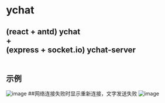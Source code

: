  ychat
======
(react + antd) ychat<br>
\+ <br>
(express + socket.io) ychat-server<br>
<br>
<br>
示例
----
![image](https://github.com/yehq/ychat/blob/master/images/sl.png)
##网络连接失败时显示重新连接，文字发送失败
![image](https://github.com/yehq/ychat/blob/master/images/sl3.png)
